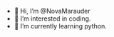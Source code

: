 - 👋 Hi, I’m @NovaMarauder
- 👀 I’m interested in coding.
- 🌱 I’m currently learning python.

<!---
JCh1LL/JCh1LL is a ✨ special ✨ repository because its `README.md` (this file) appears on your GitHub profile.
You can click the Preview link to take a look at your changes.
--->
